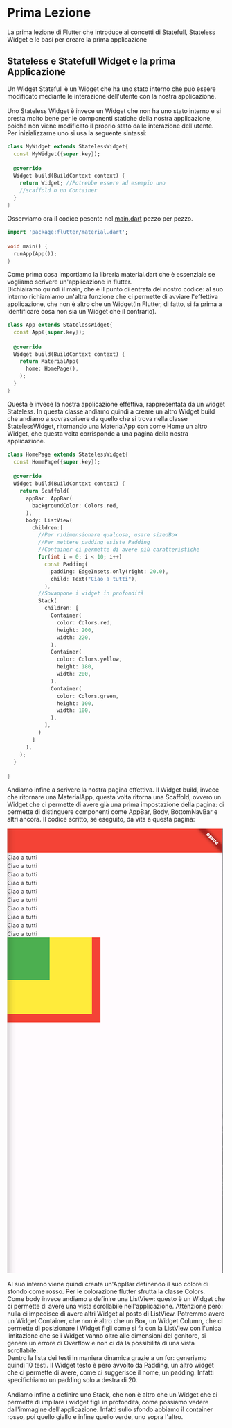 # Prima Lezione

La prima lezione di Flutter che introduce ai concetti di
Statefull, Stateless Widget e le basi per creare la prima applicazione
## Stateless e Statefull Widget e la prima Applicazione

Un Widget Statefull è un Widget che ha uno stato interno che può essere
modificato mediante le interazione dell'utente con la nostra
applicazione. \
\
Uno Stateless Widget è invece un Widget che non ha uno stato interno e si presta
molto bene per le componenti statiche della nostra applicazione, poiché non viene
modificato il proprio stato dalle interazione dell'utente. \
Per inizializzarne uno si usa la seguente sintassi:
```dart
class MyWidget extends StatelessWidget{
  const MyWidget({super.key});

  @override
  Widget build(BuildContext context) {
    return Widget; //Potrebbe essere ad esempio uno
    //scaffold o un Container
  }
}
```
Osserviamo ora il codice pesente nel [main.dart](lib\main.dart) pezzo per pezzo.
```dart
import 'package:flutter/material.dart';

void main() {
  runApp(App());
}
```
Come prima cosa importiamo la libreria material.dart che è essenziale se vogliamo scrivere
un'applicazione in flutter. \
Dichiairamo quindi il main, che è il punto di entrata del nostro codice: al suo interno
richiamiamo un'altra funzione che ci permette di avviare l'effettiva applicazione, che non
è altro che un Widget(In Flutter, di fatto, si fa prima a identificare cosa non sia un Widget
che il contrario).
```dart
class App extends StatelessWidget{
  const App({super.key});

  @override
  Widget build(BuildContext context) {
    return MaterialApp(
      home: HomePage(),
    );
  }
}
```
Questa è invece la nostra applicazione effettiva, rappresentata da un widget Stateless. In questa classe andiamo quindi a
creare un altro Widget build che andiamo a sovrascrivere da quello che si trova nella classe StatelessWidget,
ritornando una MaterialApp con come Home un altro Widget, che questa volta corrisponde a una pagina della nostra applicazione.
```dart
class HomePage extends StatelessWidget{
  const HomePage({super.key});

  @override
  Widget build(BuildContext context) {
    return Scaffold(
      appBar: AppBar(
        backgroundColor: Colors.red,
      ),
      body: ListView(
        children:[
          //Per ridimensionare qualcosa, usare sizedBox
          //Per mettere padding esiste Padding
          //Container ci permette di avere più caratteristiche
          for(int i = 0; i < 10; i++)
            const Padding(
              padding: EdgeInsets.only(right: 20.0),
              child: Text("Ciao a tutti"),
            ),
          //Sovappone i widget in profondità
          Stack(
            children: [
              Container(
                color: Colors.red,
                height: 200,
                width: 220,
              ),
              Container(
                color: Colors.yellow,
                height: 180,
                width: 200,
              ),
              Container(
                color: Colors.green,
                height: 100,
                width: 100,
              ),
            ],
          )
        ]
      ),
    );
  }

}
```
Andiamo infine a scrivere la nostra pagina effettiva. Il Widget build, invece che ritornare una MaterialApp, questa volta ritorna una Scaffold,
ovvero un Widget che ci permette di avere già una prima impostazione della pagina: ci permette di distinguere componenti come AppBar, Body, BottomNavBar
e altri ancora. Il codice scritto, se eseguito, dà vita a questa pagina:

<img src="docimg/firstLessonImage.PNG">

Al suo interno viene quindi creata un'AppBar definendo il suo colore di sfondo come rosso. Per le colorazione flutter sfrutta la classe Colors. \
Come body invece andiamo a definire una ListView: questo è un Widget che ci permette di avere una vista scrollabile nell'applicazione. Attenzione però:
nulla ci impedisce di avere altri Widget al posto di ListView. Potremmo avere un Widget Container, che non è altro che un Box, un Widget Column, che ci permette
di posizionare i Widget figli come si fa con la ListView con l'unica limitazione che se i Widget vanno oltre alle dimensioni del genitore, si genere un errore di Overflow
e non ci dà la possibilità di una vista scrollabile.\
Dentro la lista dei testi in maniera dinamica grazie a un for: generiamo quindi 10 testi. Il Widget testo è però avvolto da Padding, un altro widget che ci permette di avere,
come ci suggerisce il nome, un padding. Infatti specifichiamo un padding solo a destra di 20. \
\
Andiamo infine a definire uno Stack, che non è altro che un Widget che ci permette di impilare i widget figli in profondità, come possiamo vedere dall'immagine dell'applicazione.
Infatti sullo sfondo abbiamo il container rosso, poi quello giallo e infine quello verde, uno sopra l'altro. 